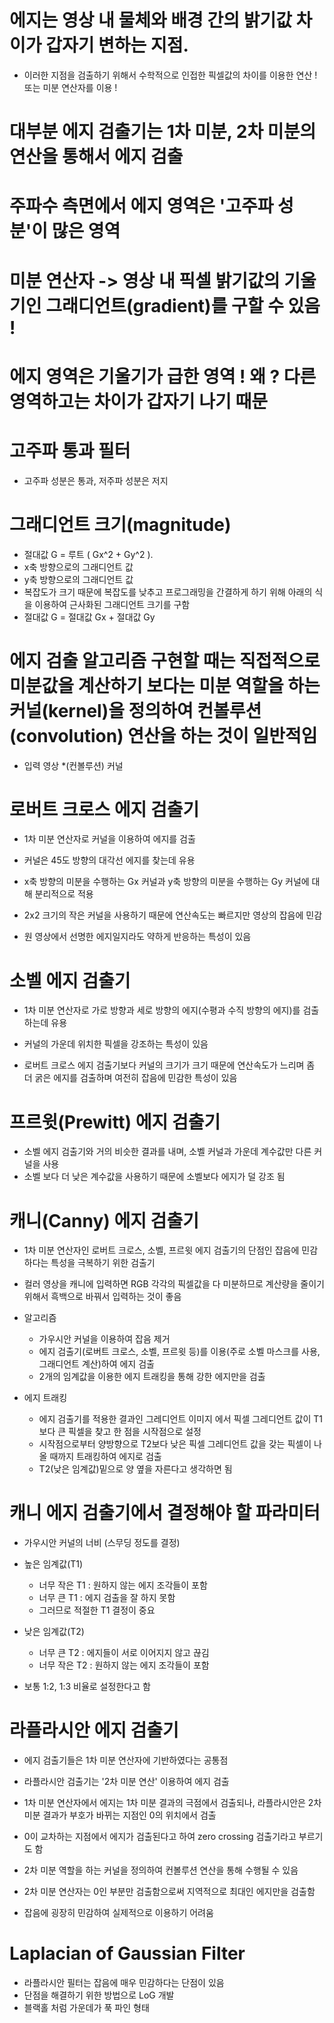# 에지는 영상 내 물체와 배경 간의 밝기값 차이가 갑자기 변하는 지점.
- 이러한 지점을 검출하기 위해서 수학적으로 인접한 픽셀값의 차이를 이용한 연산 ! 또는 미분 연산자를 이용 !

# 대부분 에지 검출기는 1차 미분, 2차 미분의 연산을 통해서 에지 검출

# 주파수 측면에서 에지 영역은 '고주파 성분'이 많은 영역

# 미분 연산자 -> 영상 내 픽셀 밝기값의 기울기인 그래디언트(gradient)를 구할 수 있음 !

# 에지 영역은 기울기가 급한 영역 ! 왜 ? 다른 영역하고는 차이가 갑자기 나기 때문


# 고주파 통과 필터
- 고주파 성분은 통과, 저주파 성분은 저지

# 그래디언트 크기(magnitude)
- 절대값 G = 루트 ( Gx^2 + Gy^2 ).
- x축 방향으로의 그래디언트 값
- y축 방향으로의 그래디언트 값
- 복잡도가 크기 때문에 복잡도를 낮추고 프로그래밍을 간결하게 하기 위해 아래의 식을 이용하여 근사화된 그래디언트 크기를 구함
- 절대값 G = 절대값 Gx + 절대값 Gy

# 에지 검출 알고리즘 구현할 때는 직접적으로 미분값을 계산하기 보다는 미분 역할을 하는 커널(kernel)을 정의하여 컨볼루션(convolution) 연산을 하는 것이 일반적임
- 입력 영상 *(컨볼루션) 커널

# 로버트 크로스 에지 검출기
- 1차 미분 연산자로 커널을 이용하여 에지를 검출
- 커널은 45도 방향의 대각선 에지를 찾는데 유용

- x축 방향의 미분을 수행하는 Gx 커널과 y축 방향의 미분을 수행하는 Gy 커널에 대해 분리적으로 적용

- 2x2 크기의 작은 커널을 사용하기 때문에 연산속도는 빠르지만 영상의 잡음에 민감

- 원 영상에서 선명한 에지일지라도 약하게 반응하는 특성이 있음


# 소벨 에지 검출기
- 1차 미분 연산자로 가로 방향과 세로 방향의 에지(수평과 수직 방향의 에지)를 검출하는데 유용
- 커널의 가운데 위치한 픽셀을 강조하는 특성이 있음

- 로버트 크로스 에지 검출기보다 커널의 크기가 크기 때문에 연산속도가 느리며 좀 더 굵은 에지를 검출하며 여전히 잡음에 민감한 특성이 있음

# 프르윗(Prewitt) 에지 검출기
- 소벨 에지 검출기와 거의 비슷한 결과를 내며, 소벨 커널과 가운데 계수값만 다른 커널을 사용
- 소벨 보다 더 낮은 계수값을 사용하기 때문에 소벨보다 에지가 덜 강조 됨

# 캐니(Canny) 에지 검출기
- 1차 미분 연산자인 로버트 크로스, 소벨, 프르윗 에지 검출기의 단점인 잡음에 민감하다는 특성을 극복하기 위한 검출기

- 컬러 영상을 캐니에 입력하면 RGB 각각의 픽셀값을 다 미분하므로 계산량을 줄이기 위해서 흑백으로 바꿔서 입력하는 것이 좋음

- 알고리즘
    - 가우시안 커널을 이용하여 잡음 제거
    - 에지 검출기(로버트 크로스, 소벨, 프르윗 등)를 이용(주로 소벨 마스크를 사용, 그래디언트 계산)하여 에지 검출
    - 2개의 임계값을 이용한 에지 트래킹을 통해 강한 에지만을 검출

- 에지 트래킹
    - 에지 검출기를 적용한 결과인 그레디언트 이미지 에서 픽셀 그레디언트 값이 T1보다 큰 픽셀을 찾고 한 점을 시작점으로 설정
    - 시작점으로부터 양방향으로 T2보다 낮은 픽셀 그레디언트 값을 갖는 픽셀이 나올 때까지 트래킹하여 에지로 검출
    - T2(낮은 임계값)밑으로 양 옆을 자른다고 생각하면 됨

# 캐니 에지 검출기에서 결정해야 할 파라미터
- 가우시안 커널의 너비 (스무딩 정도를 결정)
- 높은 임계값(T1)
    - 너무 작은 T1 : 원하지 않는 에지 조각들이 포함
    - 너무 큰 T1 : 에지 검출을 잘 하지 못함
    - 그러므로 적절한 T1 결정이 중요
- 낮은 임계값(T2)
    - 너무 큰 T2 : 에지들이 서로 이어지지 않고 끊김
    - 너무 작은 T2 : 원하지 않는 에지 조각들이 포함

- 보통 1:2, 1:3 비율로 설정한다고 함

# 라플라시안 에지 검출기
- 에지 검출기들은 1차 미분 연산자에 기반하였다는 공통점
- 라플라시안 검출기는 '2차 미분 연산' 이용하여 에지 검출

- 1차 미분 연산자에서 에지는 1차 미분 결과의 극점에서 검출되나, 라플라시안은 2차 미분 결과가 부호가 바뀌는 지점인 0의 위치에서 검출
- 0이 교차하는 지점에서 에지가 검출된다고 하여 zero crossing 검출기라고 부르기도 함

- 2차 미분 역할을 하는 커널을 정의하여 컨볼루션 연산을 통해 수행될 수 있음
- 2차 미분 연산자는 0인 부분만 검출함으로써 지역적으로 최대인 에지만을 검출함
- 잡음에 굉장히 민감하여 실제적으로 이용하기 어려움

# Laplacian of Gaussian Filter
- 라플라시안 필터는 잡음에 매우 민감하다는 단점이 있음
- 단점을 해결하기 위한 방법으로 LoG 개발
- 블랙홀 처럼 가운데가 푹 파인 형태